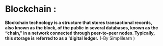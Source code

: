# Blockchain :
**Blockchain technology is a structure that stores transactional records, also known as the block, of the public in several databases, known as the “chain,” in a network connected through peer-to-peer nodes. Typically, this storage is referred to as a 'digital ledger.** (-By Simplilearn )

